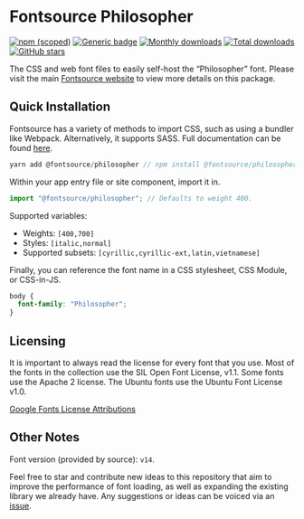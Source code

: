 # Fontsource Philosopher

[![npm (scoped)](https://img.shields.io/npm/v/@fontsource/philosopher?color=brightgreen)](https://www.npmjs.com/package/@fontsource/philosopher) [![Generic badge](https://img.shields.io/badge/fontsource-passing-brightgreen)](https://github.com/fontsource/fontsource) [![Monthly downloads](https://badgen.net/npm/dm/@fontsource/philosopher)](https://github.com/fontsource/fontsource) [![Total downloads](https://badgen.net/npm/dt/@fontsource/philosopher)](https://github.com/fontsource/fontsource) [![GitHub stars](https://img.shields.io/github/stars/fontsource/fontsource.svg?style=social&label=Star)](https://github.com/fontsource/fontsource/stargazers)

The CSS and web font files to easily self-host the “Philosopher” font. Please visit the main [Fontsource website](https://fontsource.org/fonts/philosopher) to view more details on this package.

## Quick Installation

Fontsource has a variety of methods to import CSS, such as using a bundler like Webpack. Alternatively, it supports SASS. Full documentation can be found [here](https://fontsource.org/docs/introduction).

```javascript
yarn add @fontsource/philosopher // npm install @fontsource/philosopher
```

Within your app entry file or site component, import it in.

```javascript
import "@fontsource/philosopher"; // Defaults to weight 400.
```

Supported variables:

- Weights: `[400,700]`
- Styles: `[italic,normal]`
- Supported subsets: `[cyrillic,cyrillic-ext,latin,vietnamese]`

Finally, you can reference the font name in a CSS stylesheet, CSS Module, or CSS-in-JS.

```css
body {
  font-family: "Philosopher";
}
```

## Licensing

It is important to always read the license for every font that you use.
Most of the fonts in the collection use the SIL Open Font License, v1.1. Some fonts use the Apache 2 license. The Ubuntu fonts use the Ubuntu Font License v1.0.

[Google Fonts License Attributions](https://fonts.google.com/attribution)

## Other Notes

Font version (provided by source): `v14`.

Feel free to star and contribute new ideas to this repository that aim to improve the performance of font loading, as well as expanding the existing library we already have. Any suggestions or ideas can be voiced via an [issue](https://github.com/fontsource/fontsource/issues).
